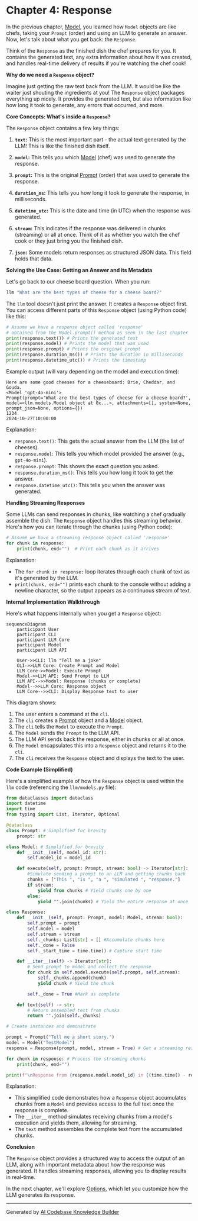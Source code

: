 # Chapter 4: Response

In the previous chapter, [Model](03_model.md), you learned how `Model` objects are like chefs, taking your `Prompt` (order) and using an LLM to generate an answer. Now, let's talk about what you get back: the `Response`.

Think of the `Response` as the finished dish the chef prepares for you. It contains the generated text, any extra information about how it was created, and handles real-time delivery of results if you're watching the chef cook!

**Why do we need a `Response` object?**

Imagine just getting the raw text back from the LLM. It would be like the waiter just shouting the ingredients at you! The `Response` object packages everything up nicely. It provides the generated text, but also information like how long it took to generate, any errors that occurred, and more.

**Core Concepts: What's inside a `Response`?**

The `Response` object contains a few key things:

1.  **`text`:** This is the most important part - the actual text generated by the LLM! This is like the finished dish itself.

2.  **`model`:** This tells you which [Model](03_model.md) (chef) was used to generate the response.

3.  **`prompt`:** This is the original [Prompt](02_prompt.md) (order) that was used to generate the response.

4.  **`duration_ms`:** This tells you how long it took to generate the response, in milliseconds.

5.  **`datetime_utc`:** This is the date and time (in UTC) when the response was generated.

6.  **`stream`:** This indicates if the response was delivered in chunks (streaming) or all at once. Think of it as whether you watch the chef cook or they just bring you the finished dish.

7.  **`json`:** Some models return responses as structured JSON data. This field holds that data.

**Solving the Use Case: Getting an Answer and its Metadata**

Let's go back to our cheese board question. When you run:

```bash
llm "What are the best types of cheese for a cheese board?"
```

The `llm` tool doesn't just print the answer. It creates a `Response` object first. You can access different parts of this `Response` object (using Python code) like this:

```python
# Assume we have a response object called 'response'
# obtained from the Model.prompt() method as seen in the last chapter
print(response.text()) # Prints the generated text
print(response.model) # Prints the model that was used
print(response.prompt) # Prints the original prompt
print(response.duration_ms()) # Prints the duration in milliseconds
print(response.datetime_utc()) # Prints the timestamp

```

Example output (will vary depending on the model and execution time):

```
Here are some good cheeses for a cheeseboard: Brie, Cheddar, and Gouda.
<Model 'gpt-4o-mini'>
Prompt(prompt='What are the best types of cheese for a cheese board?', model=<llm.models.Model object at 0x...>, attachments=[], system=None, prompt_json=None, options={})
1234
2024-10-27T10:00:00
```

Explanation:

*   `response.text()`: This gets the actual answer from the LLM (the list of cheeses).
*   `response.model`: This tells you which model provided the answer (e.g., `gpt-4o-mini`).
*   `response.prompt`: This shows the exact question you asked.
*   `response.duration_ms()`: This tells you how long it took to get the answer.
*   `response.datetime_utc()`:  This tells you when the answer was generated.

**Handling Streaming Responses**

Some LLMs can send responses in chunks, like watching a chef gradually assemble the dish. The `Response` object handles this streaming behavior.  Here's how you can iterate through the chunks (using Python code):

```python
# Assume we have a streaming response object called 'response'
for chunk in response:
    print(chunk, end="")  # Print each chunk as it arrives

```

Explanation:

*   The `for chunk in response:` loop iterates through each chunk of text as it's generated by the LLM.
*   `print(chunk, end="")` prints each chunk to the console without adding a newline character, so the output appears as a continuous stream of text.

**Internal Implementation Walkthrough**

Here's what happens internally when you get a `Response` object:

```mermaid
sequenceDiagram
    participant User
    participant CLI
    participant LLM Core
    participant Model
    participant LLM API

    User->>CLI: llm "Tell me a joke"
    CLI->>LLM Core: Create Prompt and Model
    LLM Core->>Model: Execute Prompt
    Model->>LLM API: Send Prompt to LLM
    LLM API-->>Model: Response (chunks or complete)
    Model-->>LLM Core: Response object
    LLM Core-->>CLI: Display Response text to user
```

This diagram shows:

1.  The user enters a command at the `cli`.
2.  The `cli` creates a [Prompt](02_prompt.md) object and a [Model](03_model.md) object.
3.  The `cli` tells the `Model` to execute the `Prompt`.
4.  The `Model` sends the `Prompt` to the LLM API.
5.  The LLM API sends back the response, either in chunks or all at once.
6. The `Model` encapsulates this into a `Response` object and returns it to the `cli`.
7.  The `cli` receives the `Response` object and displays the text to the user.

**Code Example (Simplified)**

Here's a simplified example of how the `Response` object is used within the `llm` code (referencing the `llm/models.py` file):

```python
from dataclasses import dataclass
import datetime
import time
from typing import List, Iterator, Optional

@dataclass
class Prompt: # Simplified for brevity
    prompt: str

class Model: # Simplified for brevity
    def __init__(self, model_id: str):
        self.model_id = model_id

    def execute(self, prompt: Prompt, stream: bool) -> Iterator[str]:
        #Simulate sending a prompt to an LLM and getting chunks back
        chunks = ["This ", "is ", "a ", "simulated ", "response."]
        if stream:
            yield from chunks # Yield chunks one by one
        else:
            yield "".join(chunks) # Yield the entire response at once

class Response:
    def __init__(self, prompt: Prompt, model: Model, stream: bool):
        self.prompt = prompt
        self.model = model
        self.stream = stream
        self._chunks: List[str] = [] #Accumulate chunks here
        self._done = False
        self._start_time = time.time() # Capture start time

    def __iter__(self) -> Iterator[str]:
        # Send prompt to model and collect the response
        for chunk in self.model.execute(self.prompt, self.stream):
            self._chunks.append(chunk)
            yield chunk # Yield the chunk

        self._done = True #Mark as complete

    def text(self) -> str:
        # Return assembled text from chunks
        return "".join(self._chunks)

# Create instances and demonstrate

prompt = Prompt("Tell me a short story.")
model = Model("TestModel")
response = Response(prompt, model, stream = True) # Get a streaming response

for chunk in response: # Process the streaming chunks
    print(chunk, end="")

print(f"\nResponse from {response.model.model_id} in {(time.time() - response._start_time):.4f} seconds.")
```

Explanation:

*   This simplified code demonstrates how a `Response` object accumulates chunks from a `Model` and provides access to the full text once the response is complete.
*   The `__iter__` method simulates receiving chunks from a model's execution and yields them, allowing for streaming.
*   The `text` method assembles the complete text from the accumulated chunks.

**Conclusion**

The `Response` object provides a structured way to access the output of an LLM, along with important metadata about how the response was generated. It handles streaming responses, allowing you to display results in real-time.

In the next chapter, we'll explore [Options](05_options.md), which let you customize how the LLM generates its response.


---

Generated by [AI Codebase Knowledge Builder](https://github.com/The-Pocket/Tutorial-Codebase-Knowledge)